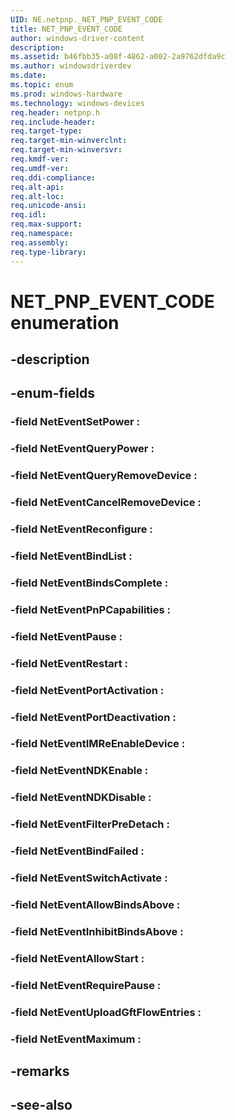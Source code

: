 ```yaml
---
UID: NE.netpnp._NET_PNP_EVENT_CODE
title: NET_PNP_EVENT_CODE
author: windows-driver-content
description: 
ms.assetid: b46fbb35-a08f-4862-a002-2a9762dfda9c
ms.author: windowsdriverdev
ms.date: 
ms.topic: enum
ms.prod: windows-hardware
ms.technology: windows-devices
req.header: netpnp.h
req.include-header:
req.target-type:
req.target-min-winverclnt:
req.target-min-winversvr:
req.kmdf-ver:
req.umdf-ver:
req.ddi-compliance:
req.alt-api:
req.alt-loc:
req.unicode-ansi:
req.idl:
req.max-support:
req.namespace:
req.assembly:
req.type-library:
---
```


# NET_PNP_EVENT_CODE enumeration

## -description



## -enum-fields

### -field NetEventSetPower : 
### -field NetEventQueryPower : 
### -field NetEventQueryRemoveDevice : 
### -field NetEventCancelRemoveDevice : 
### -field NetEventReconfigure : 
### -field NetEventBindList : 
### -field NetEventBindsComplete : 
### -field NetEventPnPCapabilities : 
### -field NetEventPause : 
### -field NetEventRestart : 
### -field NetEventPortActivation : 
### -field NetEventPortDeactivation : 
### -field NetEventIMReEnableDevice : 
### -field NetEventNDKEnable : 
### -field NetEventNDKDisable : 
### -field NetEventFilterPreDetach : 
### -field NetEventBindFailed : 
### -field NetEventSwitchActivate : 
### -field NetEventAllowBindsAbove : 
### -field NetEventInhibitBindsAbove : 
### -field NetEventAllowStart : 
### -field NetEventRequirePause : 
### -field NetEventUploadGftFlowEntries : 
### -field NetEventMaximum : 

## -remarks

## -see-also